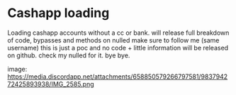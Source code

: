 # Cashapp loading

Loading cashapp accounts without a cc or bank. will release
full breakdown of code, bypasses and methods on nulled
make sure to follow me (same username) this is just a
poc and no code + little information will be released
on github. check my nulled for it. bye bye. 


image:
https://media.discordapp.net/attachments/658850579266797581/983794272425893938/IMG_2585.png

